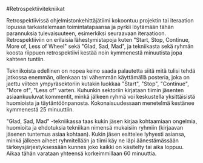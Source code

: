 #Retrospektiivitekniikat

Retrospektiivissä ohjelmistonkehittäjätiimi kokoontuu projektin tai iteraation lopussa tarkastelemaan toimintatapaansa ja pyrkii löytämään tähän parannuksia tulevaisuuteen, esimerkiksi seuraavaan iteraatioon. Retrospektiiviin on erilaisia lähestymistapoja kuten "Start, Stop, Continue, More of, Less of Wheel" sekä "Glad, Sad, Mad", ja tekniikasta sekä ryhmän koosta riippuen retrospektiivi kestää noin kymmenestä minuutista jopa kahteen tuntiin.

Tekniikoista edellinen on nopea keino saada palautetta siitä mitä tulisi tehdä jatkossa enemmän, ollenkaan tai vähemmän käyttämällä posteria, joka on jaettu viiteen ympyräsektoriin kutakin luokkaa "Start", "Stop", "Continue", "More of", "Less of" varten. Kuhunkin sektoriin kirjataan tiimin jäsenten asiaankuuluvat kommentit, minkä jälkeen ryhmä voi keskustella yksittäisistä huomioista ja täytäntöönpanosta. Kokonaisuudessaan menetelmä kestänee kymmenestä 25 minuuttiin.

"Glad, Sad, Mad" -tekniikassa taas kukin jäsen kirjaa kohtaamiaan ongelmia, huomioita ja ehdotuksia tekniikan nimensä mukaisiin ryhmiin (kirjaavan jäsenen tuntemus asiaa kohtaan). Kukin jäsen esittelee lyhyesti asiansa, minkä jälkeen aiheet ryhmitellään ja tiimi käy ne läpi äänestämässään tärkeysjärjestyksessään kunnes joko kaikki on käsitelty tai aika loppuu. Aikaa tähän varataan yhteensä korkeimmillaan 60 minuuttia.
